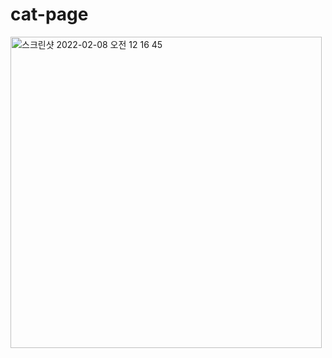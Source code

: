 # cat-page
<img width="498" alt="스크린샷 2022-02-08 오전 12 16 45" src="https://user-images.githubusercontent.com/67595495/152816591-e513da78-d16b-4ec7-bc64-7898c9562e20.png">
